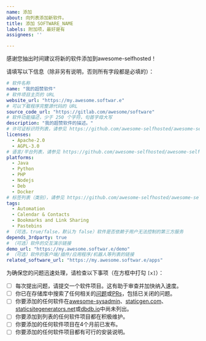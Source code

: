 ```yaml
---
name: 添加
about: 向列表添加新软件。
title: 添加 SOFTWARE_NAME
labels: 附加项，最好是有
assignees: ''

---
```


感谢您抽出时间建议将新的软件添加到awesome-selfhosted！ 

请填写以下信息（除非另有说明，否则所有字段都是必填的）：


```yaml
# 软件名称
name: "我的超赞软件"
# 软件项目主页的 URL
website_url: "https://my.awesome.softwar.e"
# 可以下载程序完整源代码的 URL
source_code_url: "https://gitlab.com/awesome/software"
# 软件功能描述，少于 250 个字符，句首字母大写
description: "我的超赞软件的描述。"
# 许可证标识符列表，请参见 https://github.com/awesome-selfhosted/awesome-selfhosted-data/blob/master/licenses.yml 获取完整的许可证列表
licenses:
  - Apache-2.0
  - AGPL-3.0
# 语言/平台列表，请参见 https://github.com/awesome-selfhosted/awesome-selfhosted-data/tree/master/platforms 获取完整的平台列表
platforms:
  - Java
  - Python
  - PHP
  - Nodejs
  - Deb
  - Docker
# 标签列表（类别），请参见 https://github.com/awesome-selfhosted/awesome-selfhosted-data/tree/master/tags 获取完整的标签列表
tags:
  - Automation
  - Calendar & Contacts
  - Bookmarks and Link Sharing
  - Pastebins
# （可选，true/false，默认为 false）软件是否依赖于用户无法控制的第三方服务
depends_3rdparty: true
# （可选）软件的交互演示链接
demo_url: "https://my.awesome.softwar.e/demo"
# （可选）软件的客户端/插件/应用程序/机器人等列表的链接
related_software_url: "https://my.awesome.softwar.e/apps"

```

为确保您的问题迅速处理，请检查以下事项（在方框中打勾 `[x]`）：

- [ ] 每次提出问题，请提交一个软件项目。这有助于审查并加快纳入速度。
- [ ] 你已在存储库中搜索了任何相关的[问题](https://github.com/awesome-selfhosted/awesome-selfhosted-data/issues)或[PRs](https://github.com/awesome-selfhosted/awesome-selfhosted-data/pulls)，包括已关闭的问题。
- [ ] 你要添加的任何软件在[awesome-sysadmin](https://github.com/n1trux/awesome-sysadmin)、[staticgen.com](https://www.staticgen.com/)、[staticsitegenerators.net](https://staticsitegenerators.net/)或[dbdb.io](https://dbdb.io/browse)中尚未列出。
- [ ] 你要添加到列表的任何软件项目都在积极维护。
- [ ] 你要添加的任何软件项目在4个月前已发布。
- [ ] 你要添加的任何软件项目都有可行的安装说明。
